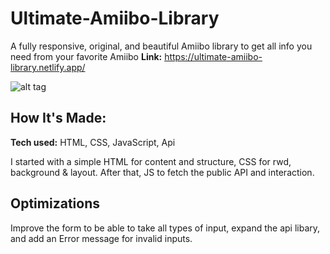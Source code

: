 # Ultimate-Amiibo-Library

A fully responsive, original, and beautiful Amiibo library to get all info you need from your favorite Amiibo
**Link:** https://ultimate-amiibo-library.netlify.app/

![alt tag](https://i.imgur.com/fhhbwFi.gif)

## How It's Made:

**Tech used:** HTML, CSS, JavaScript, Api

I started with a simple HTML for content and structure, CSS for rwd, background & layout. After that, JS to fetch the public API and interaction. 


## Optimizations

Improve the form to be able to take all types of input, expand the api libary, and add an Error message for invalid inputs.
